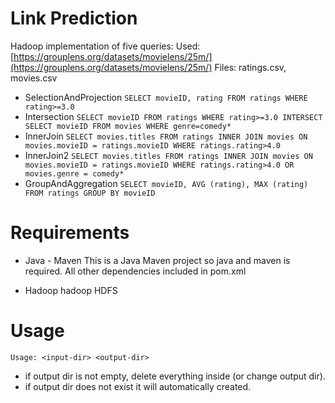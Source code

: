 # Link Prediction

Hadoop implementation of five queries:
Used: [https://grouplens.org/datasets/movielens/25m/](https://grouplens.org/datasets/movielens/25m/) 
Files: ratings.csv, movies.csv

* SelectionAndProjection `SELECT movieID, rating FROM ratings WHERE rating>=3.0`
* Intersection `SELECT movieID FROM ratings WHERE rating>=3.0 INTERSECT SELECT movieID FROM movies WHERE genre=comedy*`
* InnerJoin `SELECT movies.titles FROM ratings INNER JOIN movies ON movies.movieID = ratings.movieID WHERE ratings.rating>4.0`
* InnerJoin2 `SELECT movies.titles FROM ratings INNER JOIN movies ON movies.movieID = ratings.movieID WHERE ratings.rating>4.0 OR movies.genre = comedy*`
* GroupAndAggregation `SELECT movieID, AVG (rating), MAX (rating) FROM ratings GROUP BY movieID`

# Requirements

* Java - Maven
This is a Java Maven project so java and maven is required. All other dependencies included in pom.xml

* Hadoop
hadoop HDFS

# Usage

	Usage: <input-dir> <output-dir>

* if output dir is not empty, delete everything inside (or change output dir).
* if output dir does not exist it will automatically created.
